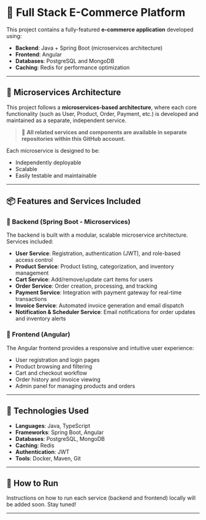 # 🛒 Full Stack E-Commerce Platform

This project contains a fully-featured **e-commerce application** developed using:

- **Backend**: Java + Spring Boot (microservices architecture)
- **Frontend**: Angular
- **Databases**: PostgreSQL and MongoDB
- **Caching**: Redis for performance optimization

---

## 🧩 Microservices Architecture

This project follows a **microservices-based architecture**, where each core functionality (such as User, Product, Order, Payment, etc.) is developed and maintained as a separate, independent service.

> 🔗 **All related services and components are available in separate repositories within this GitHub account.**

Each microservice is designed to be:
- Independently deployable
- Scalable
- Easily testable and maintainable
----- 

## 📦 Features and Services Included

### 🔧 Backend (Spring Boot - Microservices)

The backend is built with a modular, scalable microservice architecture. Services included:

- **User Service**: Registration, authentication (JWT), and role-based access control
- **Product Service**: Product listing, categorization, and inventory management
- **Cart Service**: Add/remove/update cart items for users
- **Order Service**: Order creation, processing, and tracking
- **Payment Service**: Integration with payment gateway for real-time transactions
- **Invoice Service**: Automated invoice generation and email dispatch
- **Notification & Scheduler Service**: Email notifications for order updates and inventory alerts

### 🎨 Frontend (Angular)

The Angular frontend provides a responsive and intuitive user experience:

- User registration and login pages
- Product browsing and filtering
- Cart and checkout workflow
- Order history and invoice viewing
- Admin panel for managing products and orders

---

## 🧰 Technologies Used

- **Languages**: Java, TypeScript
- **Frameworks**: Spring Boot, Angular
- **Databases**: PostgreSQL, MongoDB
- **Caching**: Redis
- **Authentication**: JWT
- **Tools**: Docker, Maven, Git

---

## 🚀 How to Run

Instructions on how to run each service (backend and frontend) locally will be added soon. Stay tuned!

---
